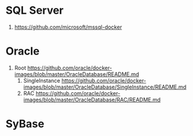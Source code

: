 # SQL Server
1. https://github.com/microsoft/mssql-docker

# Oracle
1. Root https://github.com/oracle/docker-images/blob/master/OracleDatabase/README.md
    1. SingleInstance https://github.com/oracle/docker-images/blob/master/OracleDatabase/SingleInstance/README.md
    2. RAC https://github.com/oracle/docker-images/blob/master/OracleDatabase/RAC/README.md

# SyBase
